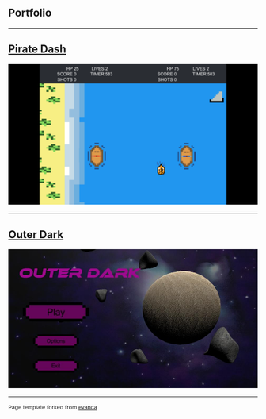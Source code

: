 ## Portfolio

---

## [Pirate Dash](https://nadianadeem.github.io/2DBoatRace/)
<img src="images/piratedash.png?raw=true"/>

---
## [Outer Dark](https://globalgamejam.org/2020/games/outer-dark-8)
<img src="images/outerdark.jpg?raw=true"/>


---
<p style="font-size:11px">Page template forked from <a href="https://github.com/evanca/quick-portfolio">evanca</a></p>
<!-- Remove above link if you don't want to attibute -->
